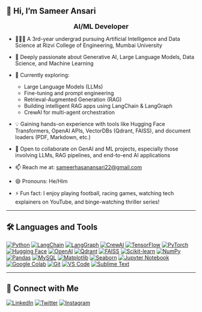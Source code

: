 ## 👋 Hi, I’m Sameer Ansari

<p align="center">
  <strong><font size="4">AI/ML Developer</font></strong>
</p>

* 👨🏻‍🎓 A 3rd-year undergrad pursuing Artificial Intelligence and Data Science at Rizvi College of Engineering, Mumbai University
* 👀 Deeply passionate about Generative AI, Large Language Models, Data Science, and Machine Learning
* 🌱 Currently exploring:

  * Large Language Models (LLMs)
  * Fine-tuning and prompt engineering
  * Retrieval-Augmented Generation (RAG)
  * Building intelligent RAG apps using LangChain & LangGraph
  * CrewAI for multi-agent orchestration
* 💡 Gaining hands-on experience with tools like Hugging Face Transformers, OpenAI APIs, VectorDBs (Qdrant, FAISS), and document loaders (PDF, Markdown, etc.)
* 💞️ Open to collaborate on GenAI and ML projects, especially those involving LLMs, RAG pipelines, and end-to-end AI applications
* 📫 Reach me at: [sameerhasanansari22@gmail.com](mailto:sameerhasanansari22@gmail.com)
* 😄 Pronouns: He/Him
* ⚡ Fun fact: I enjoy playing football, racing games, watching tech explainers on YouTube, and binge-watching thriller series!

---

## 🛠️ Languages and Tools

[![Python](https://img.shields.io/badge/-Python-3776AB?style=for-the-badge\&logo=python\&logoColor=white)](https://www.python.org/)
[![LangChain](https://img.shields.io/badge/-LangChain-2A6AB1?style=for-the-badge\&logo=chainlink\&logoColor=white)](https://www.langchain.com/)
[![LangGraph](https://img.shields.io/badge/-LangGraph-000000?style=for-the-badge\&logo=github\&logoColor=white)](https://www.langgraph.dev/)
[![CrewAI](https://img.shields.io/badge/-CrewAI-FF8C00?style=for-the-badge\&logo=slack\&logoColor=white)](https://docs.crewai.com/)
[![TensorFlow](https://img.shields.io/badge/-TensorFlow-FF6F00?style=for-the-badge\&logo=tensorflow\&logoColor=white)](https://www.tensorflow.org/)
[![PyTorch](https://img.shields.io/badge/-PyTorch-EE4C2C?style=for-the-badge\&logo=pytorch\&logoColor=white)](https://pytorch.org/)
[![Hugging Face](https://img.shields.io/badge/-HuggingFace-FCC624?style=for-the-badge\&logo=huggingface\&logoColor=black)](https://huggingface.co/)
[![OpenAI](https://img.shields.io/badge/-OpenAI-412991?style=for-the-badge\&logo=openai\&logoColor=white)](https://platform.openai.com/)
[![Qdrant](https://img.shields.io/badge/-Qdrant-FFCC00?style=for-the-badge\&logo=google\&logoColor=black)](https://qdrant.tech/)
[![FAISS](https://img.shields.io/badge/-FAISS-0055AA?style=for-the-badge\&logo=data\&logoColor=white)](https://github.com/facebookresearch/faiss)
[![Scikit-learn](https://img.shields.io/badge/-Scikit--Learn-F7931E?style=for-the-badge\&logo=scikit-learn\&logoColor=white)](https://scikit-learn.org/)
[![NumPy](https://img.shields.io/badge/-NumPy-013243?style=for-the-badge\&logo=numpy\&logoColor=white)](https://numpy.org/)
[![Pandas](https://img.shields.io/badge/-Pandas-150458?style=for-the-badge\&logo=pandas\&logoColor=white)](https://pandas.pydata.org/)
[![MySQL](https://img.shields.io/badge/-MySQL-4479A1?style=for-the-badge\&logo=mysql\&logoColor=white)](https://www.mysql.com/)
[![Matplotlib](https://img.shields.io/badge/-Matplotlib-1F4A73?style=for-the-badge\&logo=matplotlib\&logoColor=white)](https://matplotlib.org/)
[![Seaborn](https://img.shields.io/badge/-Seaborn-5B8BB1?style=for-the-badge\&logo=plotly\&logoColor=white)](https://seaborn.pydata.org/)
[![Jupyter Notebook](https://img.shields.io/badge/-Jupyter-F37626?style=for-the-badge\&logo=jupyter\&logoColor=white)](https://jupyter.org/)
[![Google Colab](https://img.shields.io/badge/-Google%20Colab-F9AB00?style=for-the-badge\&logo=google-colab\&logoColor=white)](https://colab.research.google.com/)
[![Git](https://img.shields.io/badge/-Git-F05032?style=for-the-badge\&logo=git\&logoColor=white)](https://git-scm.com/)
[![VS Code](https://img.shields.io/badge/-VSCode-007ACC?style=for-the-badge\&logo=visual-studio-code\&logoColor=white)](https://code.visualstudio.com/)
[![Sublime Text](https://img.shields.io/badge/-Sublime%20Text-FF9800?style=for-the-badge\&logo=sublime-text\&logoColor=white)](https://www.sublimetext.com/)

---

## 🔗 Connect with Me

[![LinkedIn](https://img.shields.io/badge/-LinkedIn-0A66C2?style=for-the-badge\&logo=linkedin\&logoColor=white)](https://www.linkedin.com/in/sameer-ansari-6aa2b02ab/)
[![Twitter](https://img.shields.io/badge/-Twitter-1DA1F2?style=for-the-badge\&logo=twitter\&logoColor=white)](https://x.com/ansarisameer_31?t=jl_3ttibkqH9BKO62kegCw&s=09)
[![Instagram](https://img.shields.io/badge/-Instagram-E4405F?style=for-the-badge\&logo=instagram\&logoColor=white)](https://www.instagram.com/sameeransari._31)

